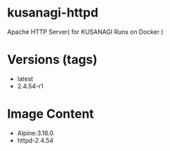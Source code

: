 # kusanagi-httpd

Apache HTTP Server( for KUSANAGI Runs on Docker )

# Versions (tags)

- latest
- 2.4.54-r1

# Image Content

- Alpine:3.16.0
- httpd-2.4.54


